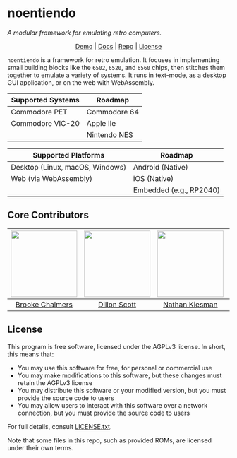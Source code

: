 # noentiendo

_A modular framework for emulating retro computers._

<center>
<p align="center">

[Demo](https://github.breq.dev/noentiendo/) | [Docs](https://github.breq.dev/noentiendo/doc/libnoentiendo/) | [Repo](https://github.com/breqdev/noentiendo/) | [License](https://github.com/breqdev/noentiendo/blob/main/LICENSE.txt)

</p>
</center>

`noentiendo` is a framework for retro emulation. It focuses in implementing small building blocks like the `6502`, `6520`, and `6560` chips, then stitches them together to emulate a variety of systems. It runs in text-mode, as a desktop GUI application, or on the web with WebAssembly.

| Supported Systems | Roadmap      |
| ----------------- | ------------ |
| Commodore PET     | Commodore 64 |
| Commodore VIC-20  | Apple IIe    |
|                   | Nintendo NES |

| Supported Platforms             | Roadmap                 |
| ------------------------------- | ----------------------- |
| Desktop (Linux, macOS, Windows) | Android (Native)        |
| Web (via WebAssembly)           | iOS (Native)            |
|                                 | Embedded (e.g., RP2040) |

## Core Contributors

<center>
<p align="center">

| <img src="https://github.com/breqdev.png" width="150" /> | <img src="https://github.com/dillydally414.png" width="150" /> | <img src="https://github.com/nkizz.png" width="150" /> | <img src="https://github.com/ava-silver.png" width="150" /> |
| :------------------------------------------------------: | :------------------------------------------------------------: | :----------------------------------------------------: | :---------------------------------------------------------: |
|           [Brooke Chalmers](https://breq.dev/)           |        [Dillon Scott](https://dillydally414.github.io)         |          [Nathan Kiesman](https://nkizz.com/)          |            [Ava Silver](https://avasilver.dev/)             |

</p>
</center>

## License

This program is free software, licensed under the AGPLv3 license. In short, this means that:

- You may use this software for free, for personal or commercial use
- You may make modifications to this software, but these changes must retain the AGPLv3 license
- You may distribute this software or your modified version, but you must provide the source code to users
- You may allow users to interact with this software over a network connection, but you must provide the source code to users

For full details, consult [LICENSE.txt](https://github.com/breqdev/noentiendo/blob/main/LICENSE.txt).

Note that some files in this repo, such as provided ROMs, are licensed under their own terms.
